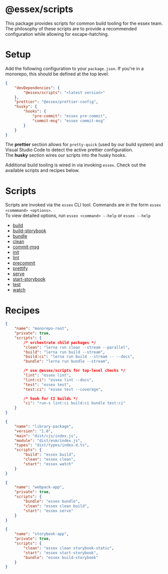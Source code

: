 # @essex/scripts

This package provides scripts for common build tooling for the essex team. The philosophy of
these scripts are to provide a recommended configuration while allowing for escape-hatching.

# Setup

Add the following configuration to your `package.json`. If you're in a monorepo, this should be defined at the top level:

```json
{
	"devDependencies": {
		"@essex/scripts": "<latest version>"
	},
	"prettier": "@essex/prettier-config",
	"husky": {
		"hooks": {
			"pre-commit": "essex pre-commit",
			"commit-msg": "essex commit-msg"
		}
	}
}
```

The **prettier** section allows for `pretty-quick` (used by our build system) and Visual Studio Code to detect the active prettier configuration.<br/>
The **husky** section wires our scripts into the husky hooks.

Additional build tooling is wired in via invoking `essex`. Check out the available scripts and recipes below.

# Scripts

Scripts are invoked via the `essex` CLI tool. Commands are in the form `essex <commmand> <options>`.<br/>
To view detailed options, run `essex <command> --help` or `essex --help`

- [build](./docs/build.md)
- [build-storybook](./docs/build_storybook.md)
- [bundle](./docs/bundle.md)
- [clean](./docs/clean.md)
- [commit-msg](./docs/commit_msg.md)
- [init](./docs/init.md)
- [lint](./docs/lint.md)
- [precommit](./docs/precommit.md)
- [prettify](./docs/prettify.md)
- [serve](./docs/serve.md)
- [start-storybook](./docs/start_storybook.md)
- [test](./docs/test.md)
- [watch](./docs/watch.md)

# Recipes

```json
{
	"name": "monorepo-root",
	"private": true,
	"scripts": {
		/* orchestrate child packages */
		"clean": "lerna run clean --stream --parallel",
		"build": "lerna run build --stream",
		"build:ci": "lerna run build --stream -- --docs",
		"bundle": "lerna run bundle --stream",

		/* use @essex/scripts for top-level checks */
		"lint": "essex lint",
		"lint:ci": "essex lint --docs",
		"test": "essex test",
		"test:ci": "essex test --coverage",

		/* hook for CI builds */
		"ci": "run-s lint:ci build:ci bundle test:ci"
	}
}
```

```json
{
	"name": "library-package",
	"version": "1.0",
	"main": "dist/cjs/index.js",
	"module": "dist/esm/index.js",
	"types": "dist/types/index.d.ts",
	"scripts": {
		"build": "essex build",
		"clean": "essex clean",
		"start": "essex watch"
	}
}
```

```json
{
	"name": "webpack-app",
	"private": true,
	"scripts": {
		"bundle": "essex bundle",
		"clean": "essex clean build",
		"start": "essex serve"
	}
}
```

```json
{
	"name": "storybook-app",
	"private": true,
	"scripts": {
		"clean": "essex clean storybook-static",
		"start": "essex start-storybook",
		"bundle": "essex build-storybook"
	}
}
```
